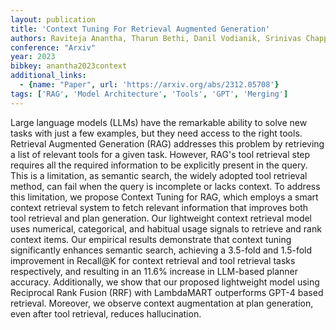 ```yaml
---
layout: publication
title: 'Context Tuning For Retrieval Augmented Generation'
authors: Raviteja Anantha, Tharun Bethi, Danil Vodianik, Srinivas Chappidi
conference: "Arxiv"
year: 2023
bibkey: anantha2023context
additional_links:
  - {name: "Paper", url: 'https://arxiv.org/abs/2312.05708'}
tags: ['RAG', 'Model Architecture', 'Tools', 'GPT', 'Merging']
---
```

Large language models (LLMs) have the remarkable ability to solve new tasks
with just a few examples, but they need access to the right tools. Retrieval
Augmented Generation (RAG) addresses this problem by retrieving a list of
relevant tools for a given task. However, RAG's tool retrieval step requires
all the required information to be explicitly present in the query. This is a
limitation, as semantic search, the widely adopted tool retrieval method, can
fail when the query is incomplete or lacks context. To address this limitation,
we propose Context Tuning for RAG, which employs a smart context retrieval
system to fetch relevant information that improves both tool retrieval and plan
generation. Our lightweight context retrieval model uses numerical,
categorical, and habitual usage signals to retrieve and rank context items. Our
empirical results demonstrate that context tuning significantly enhances
semantic search, achieving a 3.5-fold and 1.5-fold improvement in Recall@K for
context retrieval and tool retrieval tasks respectively, and resulting in an
11.6% increase in LLM-based planner accuracy. Additionally, we show that our
proposed lightweight model using Reciprocal Rank Fusion (RRF) with LambdaMART
outperforms GPT-4 based retrieval. Moreover, we observe context augmentation at
plan generation, even after tool retrieval, reduces hallucination.
